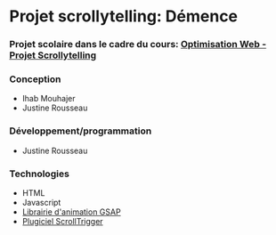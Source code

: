 # Projet scrollytelling: Démence

### Projet scolaire dans le cadre du cours: [Optimisation Web - Projet Scrollytelling](https://tim-montmorency.com/timdoc/582-424MO/projet-scrollytelling/)

### Conception
- Ihab Mouhajer
- Justine Rousseau

### Développement/programmation
- Justine Rousseau

### Technologies
- HTML
- Javascript
- [Librairie d'animation GSAP](https://gsap.com/)
- [Plugiciel ScrollTrigger](https://gsap.com/docs/v3/Plugins/ScrollTrigger/)
